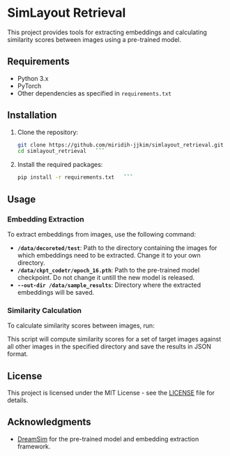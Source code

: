 # SimLayout Retrieval

This project provides tools for extracting embeddings and calculating similarity scores between images using a pre-trained model.

## Requirements

- Python 3.x
- PyTorch
- Other dependencies as specified in `requirements.txt`

## Installation

1. Clone the repository:
   ```bash
   git clone https://github.com/miridih-jjkim/simlayout_retrieval.git
   cd simlayout_retrieval   ```

2. Install the required packages:
   ```bash
   pip install -r requirements.txt   ```

## Usage

### Embedding Extraction

To extract embeddings from images, use the following command:

- **`/data/decoreted/test`**: Path to the directory containing the images for which embeddings need to be extracted. Change it to your own directory.
- **`/data/ckpt_codetr/epoch_16.pth`**: Path to the pre-trained model checkpoint. Do not change it untill the new model is released.
- **`--out-dir /data/sample_results`**: Directory where the extracted embeddings will be saved.

### Similarity Calculation

To calculate similarity scores between images, run:


This script will compute similarity scores for a set of target images against all other images in the specified directory and save the results in JSON format.

## License

This project is licensed under the MIT License - see the [LICENSE](LICENSE) file for details.

## Acknowledgments

- [DreamSim](https://github.com/dreamsim) for the pre-trained model and embedding extraction framework.